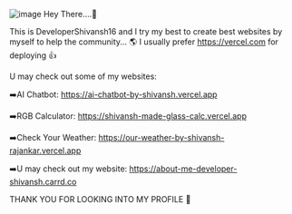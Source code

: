 ![image](https://github.com/user-attachments/assets/849f6066-5c45-4131-9e8f-5f3a75777a16)
Hey There....👋

This is DeveloperShivansh16 and I try my best to create best websites by myself to help the community... 🌎
I usually prefer https://vercel.com for deploying 👍

U may check out some of my websites:

➡️AI Chatbot:
   https://ai-chatbot-by-shivansh.vercel.app

➡️RGB Calculator:
   https://shivansh-made-glass-calc.vercel.app

➡️Check Your Weather:
   https://our-weather-by-shivansh-rajankar.vercel.app

➡️U may check out my website:
   https://about-me-developer-shivansh.carrd.co

   THANK YOU FOR LOOKING INTO MY PROFILE 💖
